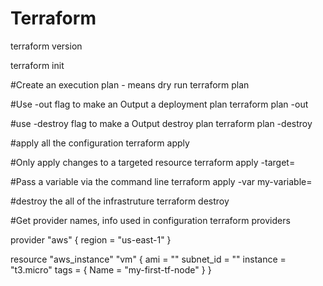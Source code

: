 # Terraform
terraform version

terraform init

#Create an execution plan - means dry run
terraform plan

#Use -out flag to make an Output a deployment plan
terraform plan -out <plan-name>

#use -destroy flag to make a Output destroy plan
terraform plan -destroy

#apply all the configuration
terraform apply <plan-name>

#Only apply changes to a targeted resource
terraform apply -target=<resource-name>

#Pass a variable via the command line
terraform apply -var my-variable=<variable>

#destroy the all of the infrastruture
terraform destroy

#Get provider names, info used in configuration 
terraform providers

provider "aws" {
        region = "us-east-1"
}

resource "aws_instance" "vm" {
        ami = ""
        subnet_id = ""
        instance = "t3.micro"
        tags = {
                Name = "my-first-tf-node"
        }
}

